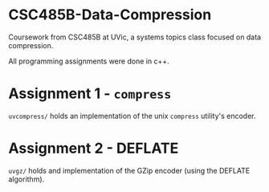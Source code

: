 # CSC485B-Data-Compression
Coursework from CSC485B at UVic, a systems topics class focused on data compression.

All programming assignments were done in c++.

# Assignment 1 - `compress`
`uvcompress/` holds an implementation of the unix `compress` utility's encoder. 

# Assignment 2 - DEFLATE
`uvgz/` holds and implementation of the GZip encoder (using the DEFLATE algorithm).